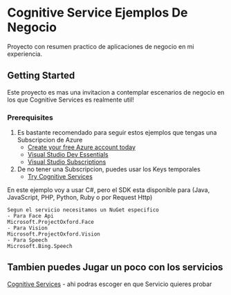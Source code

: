 # Cognitive Service Ejemplos De Negocio

Proyecto con resumen practico de aplicaciones de negocio en mi experiencia.

## Getting Started
Este proyecto es mas una invitacion a contemplar escenarios de negocio en los que Cognitive Services es realmente util!


### Prerequisites

1) Es bastante recomendado para seguir estos ejemplos que tengas una Subscripcion de Azure 
	- [Create your free Azure account today](https://azure.microsoft.com/en-us/free/)
	- [Visual Studio Dev Essentials](https://www.visualstudio.com/dev-essentials/)
	- [Visual Studio Subscriptions](https://www.visualstudio.com/subscriptions/)
2) De no tener una Subscripcion, puedes usar los Keys temporales
	- [Try Cognitive Services](https://azure.microsoft.com/en-us/try/cognitive-services/?api=face-api)

En este ejemplo voy a usar C#, pero el SDK esta disponible para (Java, JavaScript, PHP, Python, Ruby o por Request Http)
```
Segun el servicio necesitamos un NuGet especifico
- Para Face Api
Microsoft.ProjectOxford.Face
- Para Vision
Microsoft.ProjectOxford.Vision
- Para Speech
Microsoft.Bing.Speech

```


## Tambien puedes Jugar un poco con los servicios
[Cognitive Services](https://eastus2.dev.cognitive.microsoft.com/docs/services) - ahi podras escoger en que Servicio quieres probar